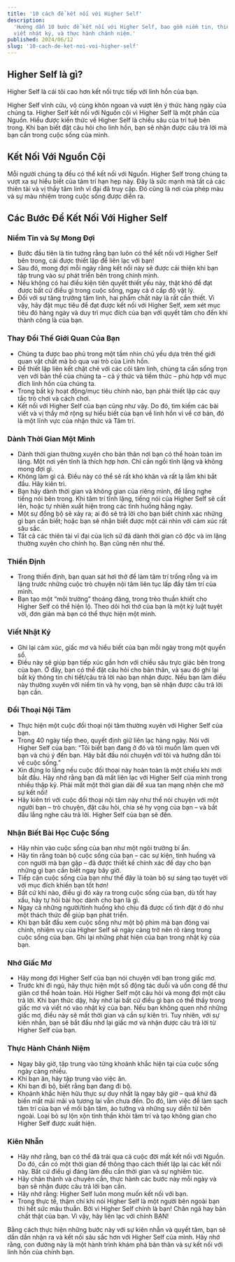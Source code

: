 ```yaml
---
title: '10 cách để kết nối với Higher Self'
description:
  'Hướng dẫn 10 bước để kết nối với Higher Self, bao gồm niềm tin, thiền định,
  viết nhật ký, và thực hành chánh niệm.'
published: 2024/06/12
slug: '10-cach-de-ket-noi-voi-higher-self'
---
```


## Higher Self là gì?

Higher Self là cái tôi cao hơn kết nối trực tiếp với linh hồn của bạn.

Higher Self vĩnh cửu, vô cùng khôn ngoan và vượt lên ý thức hàng ngày của chúng
ta. Higher Self kết nối với Nguồn cội vì Higher Self là một phần của Nguồn. Hiểu
được kiến thức về Higher Self là chiều sâu của trí tuệ bên trong. Khi bạn biết
đặt câu hỏi cho linh hồn, bạn sẽ nhận được câu trả lời mà bạn cần trong cuộc
sống của mình.

## Kết Nối Với Nguồn Cội

Mỗi người chúng ta đều có thể kết nối với Nguồn. Higher Self trong chúng ta vượt
xa sự hiểu biết của tâm trí hạn hẹp này. Đây là sức mạnh mà tất cả các thiên tài
và vị thầy tâm linh vĩ đại đã truy cập. Đó cũng là nơi của phép màu và sự màu
nhiệm trong cuộc sống được diễn ra.

## Các Bước Để Kết Nối Với Higher Self

### Niềm Tin và Sự Mong Đợi

- Bước đầu tiên là tin tưởng rằng bạn luôn có thể kết nối với Higher Self bên
  trong, cái được thiết lập để liên lạc với bạn!
- Sau đó, mong đợi mỗi ngày rằng kết nối này sẽ được cải thiện khi bạn tập trung
  vào sự phát triển bên trong chính mình.
- Nếu không có hai điều kiện tiên quyết thiết yếu này, thật khó để đạt được bất
  cứ điều gì trong cuộc sống, ngay cả ở cấp độ vật lý.
- Đối với sự tăng trưởng tâm linh, hai phẩm chất này là rất cần thiết. Vì vậy,
  hãy đặt mục tiêu để đạt được kết nối với Higher Self, xem xét mục tiêu đó hàng
  ngày và duy trì mục đích của bạn với quyết tâm cho đến khi thành công là của
  bạn.

### Thay Đổi Thế Giới Quan Của Bạn

- Chúng ta được bao phủ trong một tầm nhìn chủ yếu dựa trên thế giới quan vật
  chất mà bỏ qua vai trò của Linh hồn.
- Để thiết lập liên kết chặt chẽ với các cõi tâm linh, chúng ta cần sống trọn
  vẹn với bản thể của chúng ta – cả ý thức và tiềm thức – phù hợp với mục đích
  linh hồn của chúng ta.
- Trong bất kỳ hoạt động/mục tiêu chính nào, bạn phải thiết lập các quy tắc trò
  chơi và cách chơi.
- Kết nối với Higher Self của bạn cũng như vậy. Do đó, tìm kiếm các bài viết và
  vị thầy mở rộng sự hiểu biết của bạn về linh hồn vì về cơ bản, đó là một lĩnh
  vực của nhận thức và Tâm trí.

### Dành Thời Gian Một Mình

- Dành thời gian thường xuyên cho bản thân nơi bạn có thể hoàn toàn im lặng. Một
  nơi yên tĩnh là thích hợp hơn. Chỉ cần ngồi tĩnh lặng và không mong đợi gì.
- Không làm gì cả. Điều này có thể sẽ rất khó khăn và rất lạ lẫm khi bắt đầu.
  Hãy kiên trì.
- Bạn hãy dành thời gian và không gian của riêng mình, để lắng nghe tiếng nói
  bên trong. Khi tâm trí tĩnh lặng, tiếng nói của Higher Self sẽ cất lên, hoặc
  tự nhiên xuất hiện trong các tình huống hằng ngày.
- Một sự đồng bộ sẽ xảy ra; ai đó sẽ trả lời cho bạn biết chính xác những gì bạn
  cần biết; hoặc bạn sẽ nhận biết được một cái nhìn với cảm xúc rất sâu sắc.
- Tất cả các thiên tài vĩ đại của lịch sử đã dành thời gian cô độc và im lặng
  thường xuyên cho chính họ. Bạn cũng nên như thế.

### Thiền Định

- Trong thiền định, bạn quan sát hơi thở để làm tâm trí trống rỗng và im lặng
  trước những cuộc trò chuyện nội tâm liên tục lấp đầy tâm trí của mình.
- Bạn tạo một “môi trường” thoáng đãng, trong trẻo thuần khiết cho Higher Self
  có thể hiện lộ. Theo dõi hơi thở của bạn là một kỷ luật tuyệt vời, đơn giản mà
  bạn có thể thực hiện một mình.

### Viết Nhật Ký

- Ghi lại cảm xúc, giấc mơ và hiểu biết của bạn mỗi ngày trong một quyển sổ.
- Điều này sẽ giúp bạn tiếp xúc gần hơn với chiều sâu trực giác bên trong của
  bạn. Ở đây, bạn có thể đặt câu hỏi cho bản thân, và sau đó ghi lại bất kỳ
  thông tin chi tiết/câu trả lời nào bạn nhận được. Nếu bạn làm điều này thường
  xuyên với niềm tin và hy vọng, bạn sẽ nhận được câu trả lời bạn cần.

### Đối Thoại Nội Tâm

- Thực hiện một cuộc đối thoại nội tâm thường xuyên với Higher Self của bạn.
- Trong 40 ngày tiếp theo, quyết định giữ liên lạc hàng ngày. Nói với Higher
  Self của bạn: “Tôi biết bạn đang ở đó và tôi muốn làm quen với bạn và chú ý
  đến bạn. Hãy bắt đầu nói chuyện với tôi và hướng dẫn tôi về cuộc sống.”
- Xin đừng lo lắng nếu cuộc đối thoại này hoàn toàn là một chiều khi mới bắt
  đầu. Hãy nhớ rằng bạn đã mất liên lạc với Higher Self của mình trong nhiều
  thập kỷ. Phải mất một thời gian dài để xua tan mạng nhện che mờ sự kết nối!
- Hãy kiên trì với cuộc đối thoại nội tâm này như thể nói chuyện với một người
  bạn – trò chuyện, đặt câu hỏi, chia sẻ hy vọng của bạn – và bắt đầu lắng nghe
  câu trả lời. Higher Self của bạn sẽ đến.

### Nhận Biết Bài Học Cuộc Sống

- Hãy nhìn vào cuộc sống của bạn như một ngôi trường bí ẩn.
- Hãy tin rằng toàn bộ cuộc sống của bạn – các sự kiện, tình huống và con người
  mà bạn gặp – đã được thiết kế chính xác để dạy cho bạn những gì bạn cần biết
  ngay bây giờ.
- Tiếp cận cuộc sống của bạn như thể đây là toàn bộ sự sáng tạo tuyệt vời với
  mục đích khiến bạn tốt hơn!
- Bất cứ khi nào, điều gì đó xảy ra trong cuộc sống của bạn, dù tốt hay xấu, hãy
  tự hỏi bài học dành cho bạn là gì.
- Ngay cả những người/tình huống khó chịu đã được cố tình đặt ở đó như một thách
  thức để giúp bạn phát triển.
- Khi bạn bắt đầu xem cuộc sống như một bộ phim mà bạn đóng vai chính, nhiệm vụ
  của Higher Self sẽ ngày càng trở nên rõ ràng trong cuộc sống của bạn. Ghi lại
  những phát hiện của bạn trong nhật ký của bạn.

### Nhớ Giấc Mơ

- Hãy mong đợi Higher Self của bạn nói chuyện với bạn trong giấc mơ.
- Trước khi đi ngủ, hãy thực hiện một số động tác duỗi và uốn cong để thư giãn
  cơ thể hoàn toàn. Hỏi Higher Self một câu hỏi và mong đợi một câu trả lời. Khi
  bạn thức dậy, hãy nhớ lại bất cứ điều gì bạn có thể thấy trong giấc mơ và viết
  nó vào nhật ký của bạn. Nếu bạn không quen nhớ những giấc mơ, điều này sẽ mất
  thời gian và cần sự kiên trì. Tuy nhiên, với sự kiên nhẫn, bạn sẽ bắt đầu nhớ
  lại giấc mơ và nhận được câu trả lời từ Higher Self của bạn.

### Thực Hành Chánh Niệm

- Ngay bây giờ, tập trung vào từng khoảnh khắc hiện tại của cuộc sống ngày càng
  nhiều.
- Khi bạn ăn, hãy tập trung vào việc ăn.
- Khi bạn đi bộ, biết rằng bạn đang đi bộ.
- Khoảnh khắc hiện hữu thực sự duy nhất là ngay bây giờ – quá khứ đã biến mất
  mãi mãi và tương lai vẫn chưa đến. Do đó, làm việc để làm sạch tâm trí của bạn
  về mối bận tâm, ảo tưởng và những suy diễn từ bên ngoài. Loại bỏ sự lộn xộn
  tinh thần khỏi tâm trí và tạo không gian cho Higher Self được xuất hiện.

### Kiên Nhẫn

- Hãy nhớ rằng, bạn có thể đã trải qua cả cuộc đời mất kết nối với Nguồn. Do đó,
  cần có một thời gian để thông thạo cách thiết lập lại các kết nối này. Bất cứ
  điều gì đáng làm đều cần thời gian và sự nghiêm túc.
- Hãy chân thành và chuyên cần, thực hành các bước này mỗi ngày và bạn sẽ nhận
  được câu trả lời bạn cần.
- Hãy nhớ rằng: Higher Self luôn mong muốn kết nối với bạn.
- Trong thực tế, thậm chí khi nói Higher Self là một người bên ngoài bạn thì hết
  sức mâu thuẫn. Bởi vì Higher Self chính là bạn! Chân ngã hay bản chất thật của
  bạn. Vì vậy, hãy liên lạc với chính BẠN!

Bằng cách thực hiện những bước này với sự kiên nhẫn và quyết tâm, bạn sẽ dần dần
nhận ra và kết nối sâu sắc hơn với Higher Self của mình. Hãy nhớ rằng, con đường
này là một hành trình khám phá bản thân và sự kết nối với linh hồn của chính
bạn.
